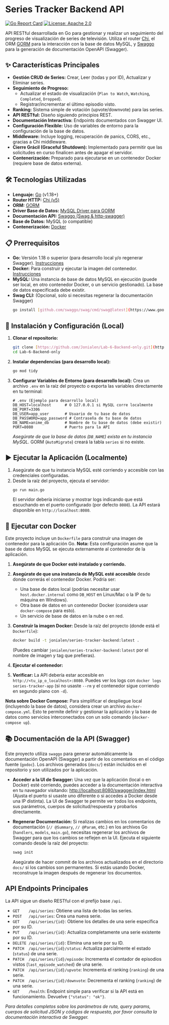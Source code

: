 # Series Tracker Backend API

[![Go Report Card](https://goreportcard.com/badge/github.com/Jonialen/Lab-6-Backend-only)](https://goreportcard.com/report/github.com/Jonialen/Lab-6-Backend-only) [![License: Apache 2.0](https://img.shields.io/badge/License-Apache%202.0-blue.svg)](https://opensource.org/licenses/Apache-2.0)

API RESTful desarrollada en Go para gestionar y realizar un seguimiento del progreso de visualización de series de televisión. Utiliza el router [Chi](https://github.com/go-chi/chi), el ORM [GORM](https://gorm.io/) para la interacción con la base de datos MySQL, y [Swaggo](https://github.com/swaggo/swag) para la generación de documentación OpenAPI (Swagger).

## ✨ Características Principales

* **Gestión CRUD de Series:** Crear, Leer (todas y por ID), Actualizar y Eliminar series.
* **Seguimiento de Progreso:**
    * Actualizar el estado de visualización (`Plan to Watch`, `Watching`, `Completed`, `Dropped`).
    * Registrar/incrementar el último episodio visto.
* **Ranking:** Sistema simple de votación (upvote/downvote) para las series.
* **API RESTful:** Diseño siguiendo principios REST.
* **Documentación Interactiva:** Endpoints documentados con Swagger UI.
* **Configuración Flexible:** Uso de variables de entorno para la configuración de la base de datos.
* **Middleware:** Incluye logging, recuperación de panics, CORS, etc., gracias a Chi middleware.
* **Cierre Grácil (Graceful Shutdown):** Implementado para permitir que las solicitudes en curso finalicen antes de apagar el servidor.
* **Contenerización:** Preparado para ejecutarse en un contenedor Docker (requiere base de datos externa).

## 🛠️ Tecnologías Utilizadas

* **Lenguaje:** [Go](https://golang.org/) (v1.18+)
* **Router HTTP:** [Chi (v5)](https://github.com/go-chi/chi)
* **ORM:** [GORM](https://gorm.io/)
* **Driver Base de Datos:** [MySQL Driver para GORM](https://gorm.io/docs/connecting_to_the_database.html#MySQL)
* **Documentación API:** [Swaggo (Swag & http-swagger)](https://github.com/swaggo/swag)
* **Base de Datos:** MySQL (o compatible)
* **Contenerización:** [Docker](https://www.docker.com/)

## 📋 Prerrequisitos

* **Go:** Versión 1.18 o superior (para desarrollo local y/o regenerar Swagger). [Instrucciones](https://golang.org/doc/install)
* **Docker:** Para construir y ejecutar la imagen del contenedor. [Instrucciones](https://docs.docker.com/engine/install/)
* **MySQL:** Una instancia de base de datos MySQL en ejecución (puede ser local, en otro contenedor Docker, o un servicio gestionado). La base de datos especificada debe existir.
* **Swag CLI:** (Opcional, solo si necesitas regenerar la documentación Swagger)
    ```bash
    go install [github.com/swaggo/swag/cmd/swag@latest](https://www.google.com/search?q=https://github.com/swaggo/swag/cmd/swag%40latest)
    ```

## 🚀 Instalación y Configuración (Local)

1.  **Clonar el repositorio:**
    ```bash
    git clone [https://github.com/Jonialen/Lab-6-Backend-only.git](https://github.com/Jonialen/Lab-6-Backend-only.git)
    cd Lab-6-Backend-only
    ```

2.  **Instalar dependencias (para desarrollo local):**
    ```bash
    go mod tidy
    ```

3.  **Configurar Variables de Entorno (para desarrollo local):**
    Crea un archivo `.env` en la raíz del proyecto o exporta las variables directamente en tu terminal:
    ```dotenv
    # .env (Ejemplo para desarrollo local)
    DB_HOST=localhost      # O 127.0.0.1 si MySQL corre localmente
    DB_PORT=3306
    DB_USER=app_user       # Usuario de tu base de datos
    DB_PASSWORD=app_password # Contraseña de tu base de datos
    DB_NAME=anime_db       # Nombre de tu base de datos (debe existir)
    PORT=8080              # Puerto para la API
    ```
    *Asegúrate de que la base de datos (`DB_NAME`) exista en tu instancia MySQL.* GORM (`AutoMigrate`) creará la tabla `series` si no existe.

## ▶️ Ejecutar la Aplicación (Localmente)

1.  Asegúrate de que tu instancia MySQL esté corriendo y accesible con las credenciales configuradas.
2.  Desde la raíz del proyecto, ejecuta el servidor:
    ```bash
    go run main.go
    ```
    El servidor debería iniciarse y mostrar logs indicando que está escuchando en el puerto configurado (por defecto `8080`). La API estará disponible en `http://localhost:8080`.

## 🐳 Ejecutar con Docker

Este proyecto incluye un `Dockerfile` para construir una imagen de contenedor para la aplicación Go. **Nota:** Esta configuración asume que la base de datos MySQL se ejecuta externamente al contenedor de la aplicación.

1.  **Asegúrate de que Docker esté instalado y corriendo.**

2.  **Asegúrate de que una instancia de MySQL esté accesible** desde donde correrás el contenedor Docker. Podría ser:
    * Una base de datos local (podrías necesitar usar `host.docker.internal` como `DB_HOST` en Linux/Mac o la IP de tu máquina en Windows).
    * Otra base de datos en un contenedor Docker (considera usar `docker-compose` para esto).
    * Un servicio de base de datos en la nube o en red.

3.  **Construir la imagen Docker:**
    Desde la raíz del proyecto (donde está el `Dockerfile`):
    ```bash
    docker build -t jonialen/series-tracker-backend:latest .
    ```
    (Puedes cambiar `jonialen/series-tracker-backend:latest` por el nombre de imagen y tag que prefieras).

4.  **Ejecutar el contenedor:**

5.  **Verificar:**
    La API debería estar accesible en `http://<tu_ip_o_localhost>:8080`. Puedes ver los logs con `docker logs series-tracker-app` (si no usaste `--rm` y el contenedor sigue corriendo en segundo plano con `-d`).

**Nota sobre Docker Compose:**
Para simplificar el despliegue local (incluyendo la base de datos), considera crear un archivo `docker-compose.yml`. Esto te permite definir y gestionar la aplicación y la base de datos como servicios interconectados con un solo comando (`docker-compose up`).

## 📚 Documentación de la API (Swagger)

Este proyecto utiliza `swaggo` para generar automáticamente la documentación OpenAPI (Swagger) a partir de los comentarios en el código fuente (`godoc`). Los archivos generados (`docs/`) están incluidos en el repositorio y son utilizados por la aplicación.

* **Acceder a la UI de Swagger:** Una vez que la aplicación (local o en Docker) esté corriendo, puedes acceder a la documentación interactiva en tu navegador visitando:
    [http://localhost:8080/swagger/index.html](http://localhost:8080/swagger/index.html) (Ajusta el puerto si usaste uno diferente o si accedes a Docker desde una IP distinta).
    La UI de Swagger te permite ver todos los endpoints, sus parámetros, cuerpos de solicitud/respuesta y probarlos directamente.

* **Regenerar Documentación:**
    Si realizas cambios en los comentarios de documentación (`// @Summary`, `// @Param`, etc.) en los archivos Go (`handlers`, `models`, `main.go`), necesitas regenerar los archivos de Swagger para que los cambios se reflejen en la UI. Ejecuta el siguiente comando desde la raíz del proyecto:
    ```bash
    swag init
    ```
    Asegúrate de hacer commit de los archivos actualizados en el directorio `docs/` si los cambios son permanentes. Si estás usando Docker, reconstruye la imagen después de regenerar los documentos.

## API Endpoints Principales

La API sigue un diseño RESTful con el prefijo base `/api`.

* `GET    /api/series`: Obtiene una lista de todas las series.
* `POST   /api/series`: Crea una nueva serie.
* `GET    /api/series/{id}`: Obtiene los detalles de una serie específica por su ID.
* `PUT    /api/series/{id}`: Actualiza completamente una serie existente por su ID.
* `DELETE /api/series/{id}`: Elimina una serie por su ID.
* `PATCH  /api/series/{id}/status`: Actualiza parcialmente el estado (`status`) de una serie.
* `PATCH  /api/series/{id}/episode`: Incrementa el contador de episodios vistos (`last_episode_watched`) de una serie.
* `PATCH  /api/series/{id}/upvote`: Incrementa el ranking (`ranking`) de una serie.
* `PATCH  /api/series/{id}/downvote`: Decrementa el ranking (`ranking`) de una serie.
* `GET    /health`: Endpoint simple para verificar si la API está en funcionamiento. Devuelve `{"status": "ok"}`.

*Para detalles completos sobre los parámetros de ruta, query params, cuerpos de solicitud JSON y códigos de respuesta, por favor consulta la documentación interactiva de Swagger.*

